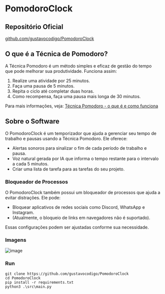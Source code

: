 # PomodoroClock

## Repositório Oficial
[github.com/gustavocodigo/PomodoroClock](https://github.com/gustavocodigo/PomodoroClock)

## O que é a Técnica de Pomodoro?
A Técnica Pomodoro é um método simples e eficaz de gestão do tempo que pode melhorar sua produtividade. Funciona assim:

1. Realize uma atividade por 25 minutos.
2. Faça uma pausa de 5 minutos.
3. Repita o ciclo até completar duas horas.
4. Como recompensa, faça uma pausa mais longa de 30 minutos.

Para mais informações, veja: [Técnica Pomodoro - o que é e como funciona](https://brasilescola.uol.com.br/dicas-de-estudo/tecnica-pomodoro-que-e-e-como-funciona.html)

## Sobre o Software
O PomodoroClock é um temporizador que ajuda a gerenciar seu tempo de trabalho e pausas usando a Técnica Pomodoro. Ele oferece:

- Alertas sonoros para sinalizar o fim de cada período de trabalho e pausa.
- Voz natural gerada por IA que informa o tempo restante para o intervalo a cada 5 minutos.
- Criar uma lista de tarefa para as tarefas do seu projeto.

### Bloqueador de Processos
O PomodoroClock também possui um bloqueador de processos que ajuda a evitar distrações. Ele pode:

- Bloquear aplicativos de redes sociais como Discord, WhatsApp e Instagram.
- (Atualmente, o bloqueio de links em navegadores não é suportado).

Essas configurações podem ser ajustadas conforme sua necessidade.

### Imagens
![image](https://github.com/gustavocodigo/PomodoroClock/assets/108258194/ddc4eab4-39fb-4637-9c40-f897da562581)



### Run
```
git clone https://github.com/gustavocodigo/PomodoroClock
cd PomodoroClock
pip install -r requirements.txt
python3 .\src\main.py
```
